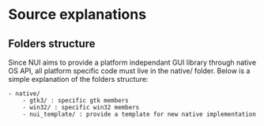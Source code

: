 Source explanations
=================

Folders structure
-----------------
Since NUI aims to provide a platform independant GUI library through native OS API, all platform specific code must live in the native/ folder. Below is a simple explanation of the folders structure:

	- native/
		- gtk3/ : specific gtk members
		- win32/ : specific win32 members
		- nui_template/ : provide a template for new native implementation